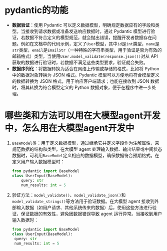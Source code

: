 # pydantic的功能
- **数据验证**：使用 Pydantic 可以定义数据模型，明确规定数据应有的字段和类型。当接收到请求数据或准备发送响应数据时，通过 Pydantic 模型进行验证，若数据不符合定义的模型规范，就会抛出错误，提醒开发者数据存在问题。例如在文档中的代码示例，定义了`User`模型，其中`id`是`int`类型，`name`是`str`类型，`email`是`EmailStr`（一种特殊的字符串类型，用于验证是否为有效的邮箱格式）类型，当使用`User.model_validate(response.json())`对从 API 获取的数据进行验证时，若数据不满足这些类型要求，验证就会失败。
- **数据序列化**：将数据转换为适合在网络上传输或存储的格式，比如将 Python 中的数据对象转换为 JSON 格式。Pydantic 模型可以方便地将符合模型定义的数据转换为 JSON 格式，用于响应客户端请求；也能在接收到 JSON 数据时，将其转换为符合模型定义的 Python 数据对象，便于在程序中进一步处理。

# 哪些类和方法可以用在大模型agent开发中，怎么用在大模型agent开发中
1. `BaseModel`类：用于定义数据模型，通过继承它并定义字段作为注解属性，来规范数据的结构和类型。在大模型 agent 处理输入数据、输出结果或中间状态数据时，可利用`BaseModel`定义相应的数据模型，确保数据符合预期格式。在定义用户输入数据模型时：
   ```python
   from pydantic import BaseModel
   class UserInput(BaseModel):
       query: str
       num_results: int = 5
   ```
2. 验证方法：`model_validate()`、`model_validate_json()`和`model_validate_strings()`等方法用于验证数据。在大模型 agent 接收到外部输入数据（如用户请求、其他系统传来的数据）后，使用这些方法进行验证，保证数据的有效性，避免因数据错误导致 agent 运行异常。当接收到用户输入数据时：
      ```python
   from pydantic import BaseModel
   class UserInput(BaseModel):
       query: str
       num_results: int = 5
   ```
